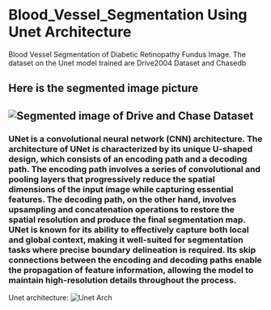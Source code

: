 # Blood_Vessel_Segmentation Using Unet Architecture
Blood Vessel Segmentation of Diabetic Retinopathy Fundus Image. The dataset on the Unet model trained are Drive2004 Dataset and Chasedb
<h2>Here is the segmented image picture<h2>

<img src="https://user-images.githubusercontent.com/68460013/236638014-60e0d2ce-2052-4fd9-a1d6-a42188f8dcb4.png" alt="Segmented image of Drive and Chase Dataset">

<h3> UNet is a convolutional neural network (CNN) architecture. The architecture of UNet is characterized by its unique U-shaped design, which consists of an encoding path and a decoding path. The encoding path involves a series of convolutional and pooling layers that progressively reduce the spatial dimensions of the input image while capturing essential features. The decoding path, on the other hand, involves upsampling and concatenation operations to restore the spatial resolution and produce the final segmentation map. UNet is known for its ability to effectively capture both local and global context, making it well-suited for segmentation tasks where precise boundary delineation is required. Its skip connections between the encoding and decoding paths enable the propagation of feature information, allowing the model to maintain high-resolution details throughout the process.</h3>
Unet architecture:
<img src= "https://www.mdpi.com/machines/machines-10-00327/article_deploy/html/images/machines-10-00327-g001.png" alt= "Unet Arch">
